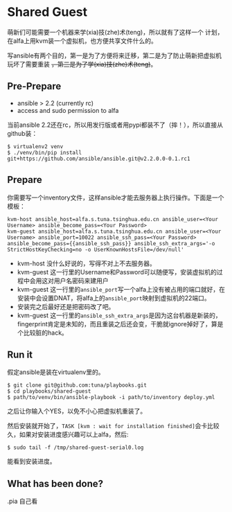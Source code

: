 Shared Guest
============

萌新们可能需要一个机器来学(xia)技(zhe)术(teng)，所以就有了这样一个
计划，在alfa上用kvm装一个虚拟机，也方便共享文件什么的。

写ansible有两个目的，第一是为了方便将来迁移，第二是为了防止萌新把虚拟机玩坏了需要重装
~~，第三是为了学(xia)技(zhe)术(teng)~~。

Pre-Prepare
-----------

* ansible > 2.2 (currently rc)
* access and sudo permission to alfa

当前ansible 2.2还在rc，所以用发行版或者用pypi都装不了（摔！），所以直接从github装：

```
$ virtualenv2 venv
$ ./venv/bin/pip install git+https://github.com/ansible/ansible.git@v2.2.0.0-0.1.rc1
```

Prepare
-------

你需要写一个inventory文件，这样ansible才能去服务器上执行操作。下面是一个模板：

```
kvm-host ansible_host=alfa.s.tuna.tsinghua.edu.cn ansible_user=<Your Username> ansible_become_pass=<Your Password>
kvm-guest ansible_host=alfa.s.tuna.tsinghua.edu.cn ansible_user=<Your Username> ansible_port=10022 ansible_ssh_pass=<Your Password> ansible_become_pass={{ansible_ssh_pass}} ansible_ssh_extra_args='-o StrictHostKeyChecking=no -o UserKnownHostsFile=/dev/null'
```

* kvm-host 没什么好说的，写得不对上不去服务器。
* kvm-guest 这一行里的Username和Password可以随便写，安装虚拟机的过程中会用这对用户名密码来建用户
* kvm-guest 这一行里的`ansible_port`写一个alfa上没有被占用的端口就好，在安装中会设置DNAT，将alfa上的`ansible_port`映射到虚拟机的22端口。
* 安装完之后最好还是把密码改了吧。
* kvm-guest 这一行里的`ansible_ssh_extra_args`是因为这台机器是新装的，fingerprint肯定是未知的，而且重装之后还会变，干脆就ignore掉好了，算是个比较脏的hack。

Run it
------

假定ansible是装在virtualenv里的。

```
$ git clone git@github.com:tuna/playbooks.git
$ cd playbooks/shared-guest
$ path/to/venv/bin/ansible-playbook -i path/to/inventory deploy.yml
```

之后让你输入个YES，以免不小心把虚拟机重装了。

然后安装就开始了，`TASK [kvm : wait for installation finished]`会卡比较久，如果对安装进度感兴趣可以上alfa，然后:

```
$ sudo tail -f /tmp/shared-guest-serial0.log
```

能看到安装进度。

What has been done?
-------------------

.pia 自己看
